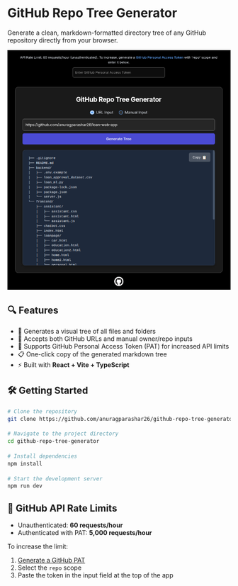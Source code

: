 # GitHub Repo Tree Generator

Generate a clean, markdown-formatted directory tree of any GitHub repository directly from your browser.

![Demo Screenshot](assets/demo.png)

## 🔍 Features

- 🌲 Generates a visual tree of all files and folders
- 🔗 Accepts both GitHub URLs and manual owner/repo inputs
- 🔐 Supports GitHub Personal Access Token (PAT) for increased API limits
- 📋 One-click copy of the generated markdown tree
- ⚡ Built with **React + Vite + TypeScript**


## 🛠️ Getting Started

```bash
# Clone the repository
git clone https://github.com/anuragparashar26/github-repo-tree-generator.git

# Navigate to the project directory
cd github-repo-tree-generator

# Install dependencies
npm install

# Start the development server
npm run dev
````

## 🔐 GitHub API Rate Limits

* Unauthenticated: **60 requests/hour**
* Authenticated with PAT: **5,000 requests/hour**

To increase the limit:

1. [Generate a GitHub PAT](https://github.com/settings/tokens?type=beta)
2. Select the `repo` scope
3. Paste the token in the input field at the top of the app
